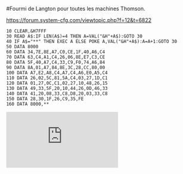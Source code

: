 #Fourmi de Langton pour toutes les machines Thomson.

https://forum.system-cfg.com/viewtopic.php?f=12&t=6822

```
10 CLEAR,&H7FFF
30 READ A$:IF LEN(A$)=4 THEN A=VAL("&H"+A$):GOTO 30
40 IF A$="**" THEN EXEC A ELSE POKE A,VAL("&H"+A$):A=A+1:GOTO 30
50 DATA 8000
60 DATA 34,7E,8E,A7,C0,CE,1F,40,A6,C4
70 DATA 63,C4,A1,C4,26,06,8E,E7,C3,CE
80 DATA 5F,40,A7,C4,33,C9,F0,74,A6,84
90 DATA 8A,01,A7,84,8E,3C,28,CC,80,00
100 DATA A7,E2,A8,C4,A7,C4,A6,E0,A5,C4
110 DATA 26,02,5C,81,5A,C4,03,27,1D,C1
120 DATA 01,27,0C,C1,02,27,10,48,26,15
130 DATA 49,33,5F,20,10,44,26,0D,46,33
140 DATA 41,20,08,33,C8,D8,20,03,33,C8
150 DATA 28,30,1F,26,C9,35,FE
160 DATA 8000,**
```

![](https://forum.system-cfg.com/download/file.php?id=4557)